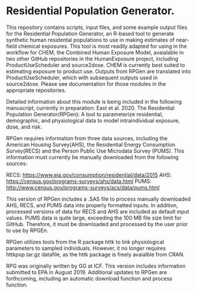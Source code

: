 # Residential Population Generator.

This repository contains scripts, input files, and some example 
output files for the Residential Population Generator, an R-based tool to generate synthetic human residental populations to use 
in making estimates of near-field chemical exposures. This tool is most readily adapted for using in the workflow for CHEM, the Combined Human Exposure Model, avaialable in 
two other GitHub repositories in the HumanExposure project, including ProductUseScheduler and source2dose. CHEM is currently best suited to estimating exposure to product use. Outputs from RPGen are translated into ProductUseScheduler, which with subsequent outputs used in source2dose. Please see documentation for those modules in the appropriate repositories.  

Detailed information about this module is being included in the following manuscript, currently in preparation:
East et al. 2020. The Residential Population Generator(RPGen): A tool to parameterize residential, demographic, and physiological data to model intraindividual exposure, dose, and risk.


RPGen requires information from three data sources, including the American Housing Survey(AHS), the Residential Energy Consumption Survey(RECS) and the Person Public Use Microdata Survey (PUMS). This information must currently be manually downloaded from the following sources:

RECS: https://www.eia.gov/consumption/residential/data/2015
AHS: https://census.gov/programs-surveys/ahs/data.html
PUMS: http://www.census.gov/programs-surveys/acs/data/pums.html

This version of RPGen includes a .SAS file to process manually downloaded AHS, RECS, and PUMS data into properly formatted inputs. 
In addition, processed versions of data for RECS and AHS are included as default input values. PUMS data is quite large, exceeding the 100 MB file size limit for GitHub. Therefore, it must be downloaded and processed by the user prior to use by RPGEn.  

RPGen utilizes tools from the R package httk to link physiological parameters to sampled individuals. However, it no longer requires httkpop.tar.gz datafile, as the httk package is freely avaialble from CRAN. 

RPG was originally written by GG at ICF. This version includes information submitted to EPA in August 2019. 
Additional updates to RPGen are forthcoming, including an automatic download function and process function.  
